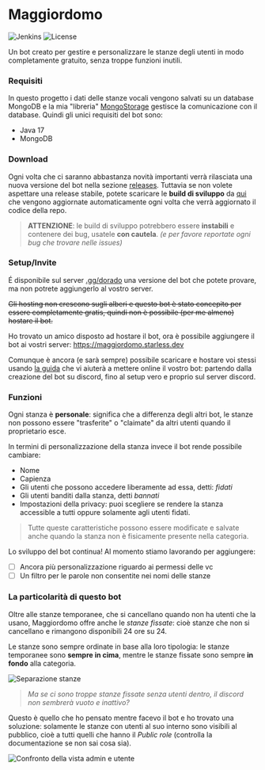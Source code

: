 # Maggiordomo
![Jenkins](https://img.shields.io/jenkins/build?jobUrl=https%3A%2F%2Fci.starless.dev%2Fjob%2FMaggiordomo%2F&style=for-the-badge)
![License](https://img.shields.io/github/license/StarlessDev/Maggiordomo?style=for-the-badge&color=white)

Un bot creato per gestire e personalizzare le stanze degli utenti in modo completamente gratuito, senza troppe funzioni inutili.

### Requisiti
In questo progetto i dati delle stanze vocali vengono salvati su un database MongoDB e la mia "libreria" [MongoStorage](https://github.com/StarlessDev/MongoStorage) gestisce la comunicazione con il database.
Quindi gli unici requisiti del bot sono:
- Java 17
- MongoDB

### Download
Ogni volta che ci saranno abbastanza novità importanti verrà rilasciata una nuova versione del bot nella sezione [releases](github.com/StarlessDev/Maggiordomo/releases/latest).
Tuttavia se non volete aspettare una release stabile, potete scaricare le **build di sviluppo** da [qui](https://ci.starless.dev/job/Maggiordomo) che vengono aggiornate automaticamente ogni volta che verrà aggiornato il codice della repo. 

> **ATTENZIONE**: le build di sviluppo potrebbero essere **instabili** e contenere dei bug, usatele **con cautela**. *(e per favore reportate ogni bug che trovare nelle issues)*

### Setup/Invite
É disponibile sul server [.gg/dorado](https://discord.gg/dorado) una versione del bot che potete provare, ma non potrete aggiungerlo al vostro server.

~~Gli hosting non crescono sugli alberi e questo bot è stato concepito per essere completamente gratis, quindi non è possibile (per me almeno) hostare il bot.~~

Ho trovato un amico disposto ad hostare il bot, ora è possibile aggiungere il bot ai vostri server: https://maggiordomo.starless.dev

Comunque è ancora (e sarà sempre) possibile scaricare e hostare voi stessi usando [la guida](https://github.com/StarlessDev/Maggiordomo/blob/main/docs/creation.md) che vi aiuterà a mettere online il vostro bot: partendo dalla creazione del bot su discord, fino al setup vero e proprio sul server discord.
### Funzioni
Ogni stanza è **personale**: significa che a differenza degli altri bot, le stanze non possono essere "trasferite" o "claimate" da altri utenti quando il proprietario esce.

In termini di personalizzazione della stanza invece il bot rende possibile cambiare:
- Nome
- Capienza
- Gli utenti che possono accedere liberamente ad essa, detti: *fidati*
- Gli utenti banditi dalla stanza, detti *bannati*
- Impostazioni della privacy: puoi scegliere se rendere la stanza accessible a tutti oppure solamente agli utenti fidati.

> Tutte queste caratteristiche possono essere modificate e salvate anche quando la stanza non è fisicamente presente nella categoria.

Lo sviluppo del bot continua! Al momento stiamo lavorando per aggiungere:
- [ ] Ancora più personalizzazione riguardo ai permessi delle vc
- [ ] Un filtro per le parole non consentite nei nomi delle stanze

### La particolarità di questo bot
Oltre alle stanze temporanee, che si cancellano quando non ha utenti che la usano, Maggiordomo offre anche le *stanze fissate*: cioè stanze che non si cancellano e rimangono disponibili 24 ore su 24.

Le stanze sono sempre ordinate in base alla loro tipologia: le stanze temporanee sono **sempre in cima**, mentre le stanze fissate sono sempre **in fondo** alla categoria.

![Separazione stanze](https://i.imgur.com/Zrz1eYQ.jpg)

> *Ma se ci sono troppe stanze fissate senza utenti dentro, il discord non sembrerà vuoto e inattivo?*

Questo è quello che ho pensato mentre facevo il bot e ho trovato una soluzione: solamente le stanze con utenti al suo interno sono visibili al pubblico, cioè a tutti quelli che hanno il *Public role* (controlla la documentazione se non sai cosa sia).

![Confronto della vista admin e utente](https://i.imgur.com/4z9hIFV.jpeg)

